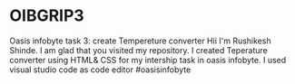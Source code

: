 # OIBGRIP3
Oasis infobyte task 3: create Tempereture converter
Hii I'm Rushikesh Shinde.
I am glad that you visited my repository.
I created Teperature converter using HTML& CSS for my intership task in oasis infobyte.
I used visual studio code as code editor #oasisinfobyte
